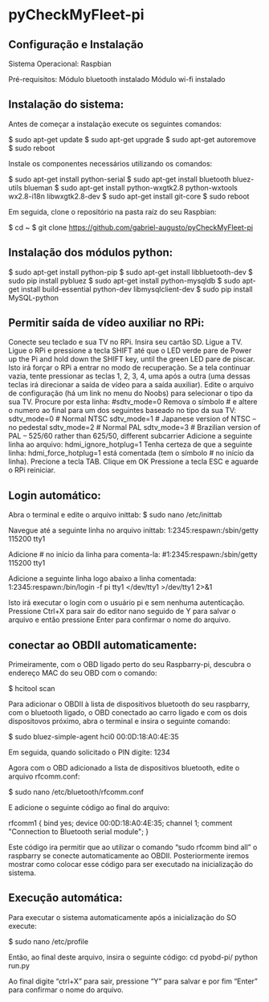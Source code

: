 # pyCheckMyFleet-pi

Configuração e Instalação
----------------------------------------------------
Sistema Operacional: 
Raspbian

Pré-requisitos:
Módulo bluetooth instalado
Módulo wi-fi instalado

Instalação do sistema:
----------------------------------------------------
Antes de começar a instalação execute os seguintes comandos:

$  sudo apt-get update
$  sudo apt-get upgrade
$  sudo apt-get autoremove
$  sudo reboot

Instale os componentes necessários utilizando os comandos:

$  sudo apt-get install python-serial
$  sudo apt-get install bluetooth bluez-utils blueman
$  sudo apt-get install python-wxgtk2.8 python-wxtools wx2.8-i18n libwxgtk2.8-dev
$  sudo apt-get install git-core
$  sudo reboot 

Em seguida, clone o repositório na pasta raíz do seu Raspbian:

$  cd ~
$  git clone https://github.com/gabriel-augusto/pyCheckMyFleet-pi

Instalação dos módulos python:
----------------------------------------------------
$ sudo apt-get install python-pip
$ sudo apt-get install libbluetooth-dev
$ sudo pip install pybluez
$ sudo apt-get install python-mysqldb
$ sudo apt-get install build-essential python-dev libmysqlclient-dev
$ sudo pip install MySQL-python

Permitir saída de vídeo auxiliar no RPi:
----------------------------------------------------
Conecte seu teclado e sua TV no RPi.
Insira seu cartão SD.
Ligue a TV.
Ligue o RPi e pressione a tecla SHIFT até que o LED verde pare de Power up the Pi and hold down the SHIFT key, until the green LED pare de piscar. Isto irá forçar o RPi a entrar no modo de recuperação.
Se a tela continuar vazia, tente pressionar as teclas 1, 2, 3, 4, uma após a outra (uma dessas teclas irá direcionar a saída de vídeo para a saída auxiliar).
Edite o arquivo de configuração (há um link no menu do Noobs) para selecionar o tipo da sua TV. Procure por esta linha:
#sdtv_mode=0
Remova o símbolo # e altere o numero ao final para um dos seguintes baseado no tipo da sua TV:
sdtv_mode=0 # Normal NTSC
sdtv_mode=1 # Japanese version of NTSC – no pedestal
sdtv_mode=2 # Normal PAL
sdtv_mode=3 # Brazilian version of PAL – 525/60 rather than 625/50, different subcarrier
Adicione a seguinte linha ao arquivo:
hdmi_ignore_hotplug=1
Tenha certeza de que a seguinte linha:
hdmi_force_hotplug=1
está comentada (tem o símbolo # no início da linha).
Precione a tecla TAB.
Clique em OK
Pressione a tecla ESC e aguarde o RPi reiniciar.

Login automático:
----------------------------------------------------
Abra o terminal e edite o arquivo inittab:
$ sudo nano /etc/inittab

Navegue até a seguinte linha no arquivo inittab:
1:2345:respawn:/sbin/getty 115200 tty1

Adicione # no início da linha para comenta-la:
#1:2345:respawn:/sbin/getty 115200 tty1

Adicione a seguinte linha logo abaixo a linha comentada:
1:2345:respawn:/bin/login -f pi tty1 </dev/tty1 >/dev/tty1 2>&1

Isto irá executar o login com o usuário pi e sem nenhuma autenticação.
Pressione Ctrl+X para sair do editor nano seguido de Y para salvar o arquivo e então pressione Enter para confirmar o nome do arquivo.

conectar ao OBDII automaticamente:
----------------------------------------------------
Primeiramente, com o OBD ligado perto do seu Raspbarry-pi, descubra o endereço MAC do seu OBD com o comando:

$  hcitool scan

Para adicionar o OBDII à lista de dispositivos bluetooth do seu raspbarry, com o bluetooth ligado, o OBD conectado ao carro ligado e com os dois dispositovos próximo, abra o terminal e insira o seguinte comando:

$ sudo bluez-simple-agent hci0 00:0D:18:A0:4E:35

Em seguida, quando solicitado o PIN digite:
1234

Agora com o OBD adicionado a lista de dispositivos bluetooth, edite o arquivo rfcomm.conf:

$ sudo nano /etc/bluetooth/rfcomm.conf

E adicione o seguinte código ao final do arquivo:

rfcomm1 {
    bind yes;
    device 00:0D:18:A0:4E:35;
    channel 1;
    comment "Connection to Bluetooth serial module";
}

Este código ira permitir que ao utilizar o comando “sudo rfcomm bind all” o raspbarry se conecte automaticamente ao OBDII. Posteriormente iremos mostrar como colocar esse código para ser executado na inicialização do sistema.


Execução automática:
----------------------------------------------------
Para executar o sistema automaticamente após a inicialização do SO execute:

$ sudo nano /etc/profile

Então, ao final deste arquivo, insira o seguinte código:
cd pyobd-pi/
python run.py

Ao final digite “ctrl+X” para sair, pressione “Y” para salvar e por fim “Enter” para confirmar o nome do arquivo.
